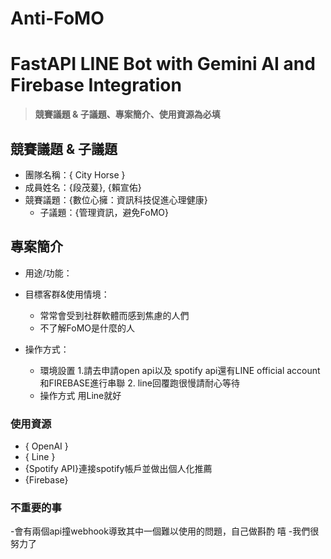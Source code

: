 # Anti-FoMO
# FastAPI LINE Bot with Gemini AI and Firebase Integration
> **競賽議題 & 子議題、專案簡介、使用資源為必填**

## 競賽議題 & 子議題
- 團隊名稱：{ City Horse }
- 成員姓名：{段茂萲}, {賴宣佑}
- 競賽議題：{數位心擁：資訊科技促進心理健康}
    - 子議題：{管理資訊，避免FoMO} 
## 專案簡介
- 用途/功能：

- 目標客群&使用情境：
    - 常常會受到社群軟體而感到焦慮的人們
    - 不了解FoMO是什麼的人
- 操作方式：
    - 環境設置
      1.請去申請open api以及 spotify api還有LINE official account和FIREBASE進行串聯
      2. line回覆跑很慢請耐心等待
    - 操作方式
        用Line就好
### 使用資源
- { OpenAI }
- { Line }
- {Spotify API}連接spotify帳戶並做出個人化推薦
- {Firebase}
  
### 不重要的事
-會有兩個api撞webhook導致其中一個難以使用的問題，自己做斟酌 嘻
-我們很努力了


